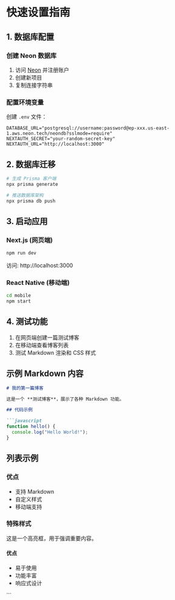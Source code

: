 # 快速设置指南

## 1. 数据库配置

### 创建 Neon 数据库
1. 访问 [Neon](https://neon.tech) 并注册账户
2. 创建新项目
3. 复制连接字符串

### 配置环境变量
创建 `.env` 文件：

```env
DATABASE_URL="postgresql://username:password@ep-xxx.us-east-1.aws.neon.tech/neondb?sslmode=require"
NEXTAUTH_SECRET="your-random-secret-key"
NEXTAUTH_URL="http://localhost:3000"
```

## 2. 数据库迁移

```bash
# 生成 Prisma 客户端
npx prisma generate

# 推送数据库架构
npx prisma db push
```

## 3. 启动应用

### Next.js (网页端)
```bash
npm run dev
```
访问: http://localhost:3000

### React Native (移动端)
```bash
cd mobile
npm start
```

## 4. 测试功能

1. 在网页端创建一篇测试博客
2. 在移动端查看博客列表
3. 测试 Markdown 渲染和 CSS 样式

## 示例 Markdown 内容

```markdown
# 我的第一篇博客

这是一个 **测试博客**，展示了各种 Markdown 功能。

## 代码示例

```javascript
function hello() {
  console.log("Hello World!");
}
```

## 列表示例

### 优点
- 支持 Markdown
- 自定义样式
- 移动端支持

### 特殊样式

<div class="highlight">
这是一个高亮框，用于强调重要内容。
</div>

<div class="advantages">
<h4>优点</h4>
<ul>
<li>易于使用</li>
<li>功能丰富</li>
<li>响应式设计</li>
</ul>
</div>
``` 